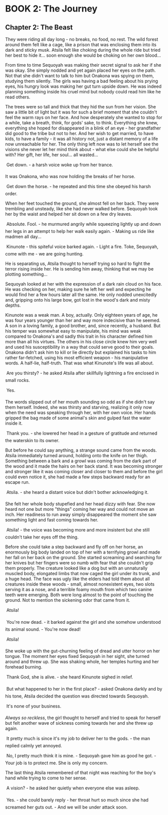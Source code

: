 # BOOK 2: The Journey
## Chapter 2: The Beast

They were riding all day long - no breaks, no food, no rest. The wild forest around them felt like a cage, like a prison that was enclosing them into its dark and sticky musk. Atsila felt like choking during the whole ride but tried her best to hide it... soon enough she would be choking on her own blood...

From time to time Sequoyah was making their secret signal to ask her if she was okay. She simply nodded and yet again placed her eyes on the path. Not that she didn't want to talk to him but Onakona was spying on them, studying them silently. The girls was having a bad feeling about his prying eyes, his hungry look was making her gut turn upside down. He was indeed planning something inside his cruel mind but nobody could read him like he read others. 

The trees were so tall and thick that they hid the sun from her vision. She saw a little bit of light but it was for such a brief moment that she couldn't feel the warm rays on her face. And how desperately she wanted to stop for a while, take a breath, think, for gods' sake, to think. Everything she knew, everything she hoped for disappeared in a blink of an eye - her grandfather did good to the tribe but not to her. And her wish to get married, to have kids, to have a family - it was all history not, just a distant memory of a life now unreachable for her. The only thing left now was to let herself see the visions she never let her mind think about - what else could she be helpful with? Her gift, her life, her soul... all wasted...

&#150; Get down. - a harsh voice woke up from her trance. 

It was Onakona, who was now holding the breaks of her horse. 

&#150; Get down the horse. - he repeated and this time she obeyed his harsh order. 

When her feet touched the ground, she almost fell on her back. They were trembling and unsteady, like she had never walked before. Sequoyah took her by the waist and helped her sit down on a few dry leaves. 

&#150; Absolute. Fool. - he murmured angrily while squeezing lightly up and down her legs in an attempt to help her walk easily again. - Making us ride like madmen all day...

&#150; Kinunote - this spiteful voice barked again. - Light a fire. Toke, Sequoyah, come with me - we are going hunting. 

He is separating us, Atsila thought to herself trying so hard to fight the terror rising inside her. He is sending him away, thinking that we may be plotting something...

Sequoyah looked at her with the expression of a dark rain cloud on his face. He was checking on her, making sure he left her well and expecting he would find her a few hours later all the same. He only nodded unexcitedly and, gripping onto his large bow, got lost in the wood's dark and misty depths. 

Kinunote was a weak man. A boy, actually. Only eighteen years of age, he was four years younger than her and way more indecisive than he seemed. A son in a loving family, a good brother, and, since recently, a husband. But his temper was somewhat easy to manipulate, his mind was weak compared to Onakona's and sadly this trait in his character defined him more than all his virtues. The others in his close circle knew him very well and used his susceptibility in a way that could serve good to their goals. Onakona didn't ask him to kill or lie directly but explained his tasks to him rather far-fetched, using his most efficient weapon - his manipulative words. A half-lie, half-truth. That was what Kinunote's life was all about.

&#150; Are you thirsty? - he asked Atsila after skillfully lightning a fire enclosed in small rocks.

&#150; Yes. 

The words slipped out of her mouth sounding so odd as if she didn't say them herself. Indeed, she was thirsty and starving, realizing it only now when the need was speaking through her, with her own voice. Her hands gripped the bag made of some animal's skin and gulped fast the water inside it. 

&#150; Thank you. - she lowered her head in a gesture of gratitude and returned the waterskin to its owner. 

But before he could say anything, a strange sound came from the woods. Atsila immediately turned around, holding onto the knife on her thigh. Something between a bark and a growl was coming from the dark part of the wood and it made the hairs on her back stand. It was becoming stronger and stronger like it was coming closer and closer to them and before the girl could even notice it, she had made a few steps backward ready for an escape run.

&#150; Atsila. - she heard a distant voice but didn't bother acknowledging it.

She felt her whole body stupefied and her head dizzy with fear. She now heard not one but more "things" coming her way and could not move an inch. Her readiness to run away simply disappeared the moment she saw something light and fast coming towards her. 

&#150; Atsila! - the voice was becoming more and more insistent but she still couldn't take her eyes off the thing.

Before she could take a step backward and fly off on her horse, an enormously big body landed on top of her with a terrifying growl and made her fall on her back on the ground. She started screaming and searching for her knives but her fingers were so numb with fear that she couldn't grip them properly. The creature looked like a dog but with an unnaturally muscled body, elongated limbs that now caged the girl under its trunk, and a huge head. The face was ugly like the elders had told them about all creatures inside these woods - small, almost nonexistent eyes, two slots serving it as a nose, and a terrible foamy mouth from which two canine teeth were emerging. Both were long almost to the point of touching the ground. Not to mention the sickening odor that came from it.

&#150; Atsila!

&#150; You're now dead. - it barked against the girl and she somehow understood its animal sound. - You're now dead! 

&#150; Atsila! 

She woke up with the gut-churning feeling of dread and utter horror on her tongue. The moment her eyes fixed Sequoyah in her sight, she turned around and threw up. She was shaking whole, her temples hurting and her forehead burning.

&#150; Thank God, she is alive. - she heard Kinunote sighed in relief.
 
&#150; But what happened to her in the first place? - asked Onakona darkly and by his tone, Atsila decided the question was directed towards Sequoyah.

&#150; It's none of your business. 

*Always so reckless*, the girl thought to herself and tried to speak for herself but felt another wave of sickness coming towards her and she threw up again.

&#150; It pretty much is since it's my job to deliver her to the gods. - the man replied calmly yet annoyed.

&#150; No, I pretty much think it is mine. - Sequoyah gave him as good he got. - Your job is to protect me. She is only my concern.

The last thing Atsila remembered of that night was reaching for the boy's hand while trying to come to her sense.

&#150; A vision? - he asked her quietly when everyone else was asleep.

&#150; Yes. - she could barely reply - her throat hurt so much since she had screamed her guts out. - And we will be under attack soon. 